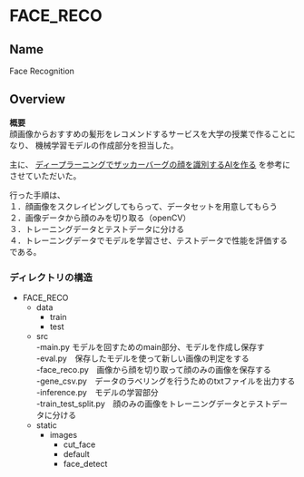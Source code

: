 # FACE_RECO

## Name
Face Recognition

## Overview
**概要**<br>
顔画像からおすすめの髪形をレコメンドするサービスを大学の授業で作ることになり、
機械学習モデルの作成部分を担当した。

主に、
 [ディープラーニングでザッカーバーグの顔を識別するAIを作る](https://qiita.com/AkiyoshiOkano/items/72f3e4ba9caf514460ee) 
を参考にさせていただいた。

行った手順は、  
１．顔画像をスクレイピングしてもらって、データセットを用意してもらう<br>
２．画像データから顔のみを切り取る（openCV）<br>
３．トレーニングデータとテストデータに分ける<br>
４．トレーニングデータでモデルを学習させ、テストデータで性能を評価する<br>
である。  


### ディレクトリの構造
* FACE_RECO<br>
  * data<br>
    * train<br>
    * test<br>
  * src<br>
    -main.py モデルを回すためのmain部分、モデルを作成し保存す<br>
    -eval.py　保存したモデルを使って新しい画像の判定をする<br>
    -face_reco.py　画像から顔を切り取って顔のみの画像を保存する<br>
    -gene_csv.py　データのラベリングを行うためのtxtファイルを出力する<br>
    -inference.py　モデルの学習部分<br>
    -train_test_split.py　顔のみの画像をトレーニングデータとテストデータに分ける<br>
  * static<br>
    * images<br>
      * cut_face<br>
      * default<br>
      * face_detect<br>
      
    







